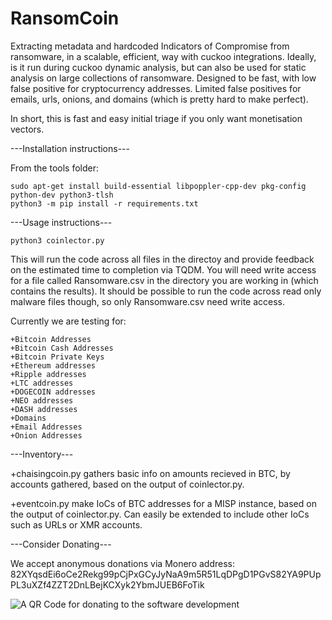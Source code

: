 # RansomCoin
Extracting metadata and hardcoded Indicators of Compromise from ransomware, in a scalable, efficient, way with cuckoo integrations. Ideally, is it run during cuckoo dynamic analysis, but can also be used for static analysis on large collections of ransomware. Designed to be fast, with low false positive for cryptocurrency addresses. Limited false positives for emails, urls, onions, and domains (which is pretty hard to make perfect). 

In short, this is fast and easy initial triage if you only want monetisation vectors.

---Installation instructions---

From the tools folder:
```
sudo apt-get install build-essential libpoppler-cpp-dev pkg-config python-dev python3-tlsh
python3 -m pip install -r requirements.txt
```

---Usage instructions---

```
python3 coinlector.py
```

This will run the code across all files in the directoy and provide feedback on the estimated time to completion via TQDM. You will need write access for a file called Ransomware.csv in the directory you are working in (which contains the results). It should be possible to run the code across read only malware files though, so only Ransomware.csv need write access.

Currently we are testing for:
```
+Bitcoin Addresses
+Bitcoin Cash Addresses
+Bitcoin Private Keys
+Ethereum addresses
+Ripple addresses
+LTC addresses
+DOGECOIN addresses
+NEO addresses
+DASH addresses
+Domains
+Email Addresses
+Onion Addresses
```
---Inventory---

+chaisingcoin.py gathers basic info on amounts recieved in BTC, by accounts gathered, based on the output of coinlector.py.

+eventcoin.py make IoCs of BTC addresses for a MISP instance, based on the output of coinlector.py. Can easily be extended to include other IoCs such as URLs or XMR accounts.

---Consider Donating---

We accept anonymous donations via Monero address: 
82XYqsdEi6oCe2Rekg99pCjPxGCyJyNaA9m5R51LqDPgD1PGvS82YA9PUpPL3uXZf4ZZT2DnLBejKCXyk2YbmJUEB6FoTik

![A QR Code for donating to the software development](https://github.com/Concinnity-Risks/RansomCoinPublic/blob/master/RansomCoinMoneroDonationAddress.png)
